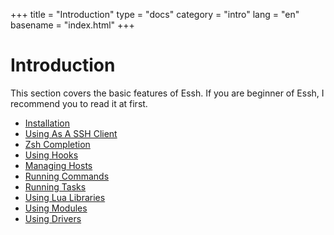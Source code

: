 +++
title = "Introduction"
type = "docs"
category = "intro"
lang = "en"
basename = "index.html"
+++

# Introduction

This section covers the basic features of Essh. If you are beginner of Essh, I recommend you to read it at first.

* [Installation](installation.html)
* [Using As A SSH Client](using-as-a-ssh-client.html)
* [Zsh Completion](zsh-completion.html)
* [Using Hooks](using-hooks.html)
* [Managing Hosts](managing-hosts.html)
* [Running Commands](running-commands.html)
* [Running Tasks](running-tasks.html)
* [Using Lua Libraries](using-lua-libraries.html)
* [Using Modules](using-modules.html)
* [Using Drivers](using-drivers.html)
